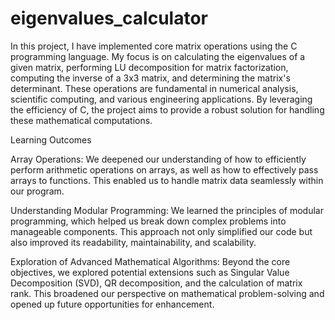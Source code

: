 # eigenvalues_calculator
In this project, I have implemented core matrix operations using the C programming language. My focus is on calculating the eigenvalues of a given matrix, performing LU decomposition for matrix factorization, computing the inverse of a 3x3 matrix, and determining the matrix's determinant. These operations are fundamental in numerical analysis, scientific computing, and various engineering applications. By leveraging the efficiency of C, the project aims to provide a robust solution for handling these mathematical computations.

Learning Outcomes

Array Operations: We deepened our understanding of how to efficiently perform arithmetic operations on arrays, as well as how to effectively pass arrays to functions. This enabled us to handle matrix data seamlessly within our program.

Understanding Modular Programming: We learned the principles of modular programming, which helped us break down complex problems into manageable components. This approach not only simplified our code but also improved its readability, maintainability, and scalability.

Exploration of Advanced Mathematical Algorithms: Beyond the core objectives, we explored potential extensions such as Singular Value Decomposition (SVD), QR decomposition, and the calculation of matrix rank. This broadened our perspective on mathematical problem-solving and opened up future opportunities for enhancement.
